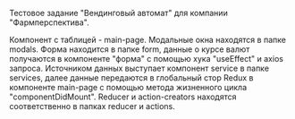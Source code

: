 Тестовое задание "Вендинговый автомат" для компании "Фармперспектива".

Компонент с таблицей - main-page.
Модальные окна находятся в папке modals.
Форма находится в папке form, данные о курсе валют получаются в компоненте "форма" с помощью хука "useEffect" и axios запроса.
Источником данных выступает компонент service в папке services, далее данные передаются в глобальный стор Redux в компоненте main-page с помощью метода жизненного цикла "componentDidMount". Reducer и action-creators находятся соответственно в папках reducer и actions.

